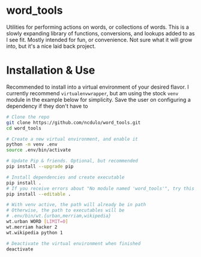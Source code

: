 # word_tools
Utilities for performing actions on words, or collections of words. This is a slowly
expanding library of functions, conversions, and lookups added to as I see fit.
Mostly intended for fun, or convenience. Not sure what it will grow into, but it's
a nice laid back project.

# Installation & Use
Recommended to install into a virtual environment of your desired flavor. I currently
recommend `virtualenvwrapper`, but am using the stock `venv` module in the example
below for simplicity. Save the user on configuring a dependency if they don't have to

```bash
# Clone the repo
git clone https://github.com/ncdulo/word_tools.git
cd word_tools

# Create a new virtual environment, and enable it
python -m venv .env
source .env/bin/activate

# Update Pip & friends. Optional, but recommended
pip install --upgrade pip

# Install dependencies and create executable
pip install .
# If you receive errors about "No module named 'word_tools'", try this
pip install --editable .

# With venv active, the path will already be in path
# Otherwise, the path to executables will be
# .env/bin/wt.{urban,merriam,wikipedia}
wt.urban WORD [LIMIT=0]
wt.merriam hacker 2
wt.wikipedia python 1

# Deactivate the virtual environment when finished
deactivate

